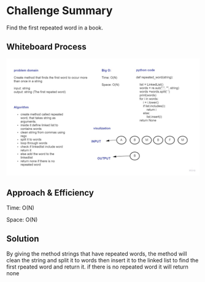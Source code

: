 # Challenge Summary
Find the first repeated word in a book.

## Whiteboard Process
<img src="repeated-word.jpg">

## Approach & Efficiency
Time: O(N)

Space: O(N)



## Solution
By giving the method strings that have repeated words, 
the method will clean the string and
split it to words then insert it to the linked list to find the 
first rpeated word and return it. if there is no repeated word it will return none



